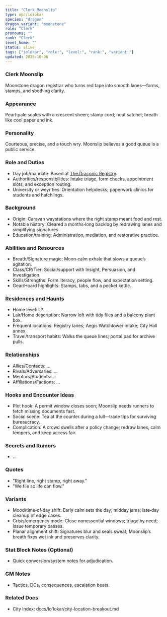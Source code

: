 ```yaml
---
title: "Clerk Moonslip"
type: npc/iolokar
species: "dragon"
dragon_variant: "moonstone"
role: "Clerk"
pronouns: ""
rank: "Clerk"
level_home: ""
status: alive
tags: ["iolokar", "role:", "level:", "rank:", "variant:"]
updated: 2025-10-06
---
```

### Clerk Moonslip

Moonstone dragon registrar who turns red tape into smooth lanes—forms, stamps, and soothing clarity.

### Appearance

Pearl‑pale scales with a crescent sheen; stamp cord; neat satchel; breath like cool paper and ink.

### Personality

Courteous, precise, and a touch wry. Moonslip believes a good queue is a public service.

### Role and Duties

- Day job/mandate: Based at [The Draconic Registry](docs/Io'lokar/Locations/the-draconic-registry.md).
- Authorities/responsibilities: Intake triage, form checks, appointment slots, and exception routing.
- University or weyr ties: Orientation helpdesks; paperwork clinics for students and hatchlings.

### Background

- Origin: Caravan waystations where the right stamp meant food and rest.
- Notable history: Cleared a months‑long backlog by redrawing lanes and simplifying signatures.
- Education/training: Administration, mediation, and restorative practice.

### Abilities and Resources

- Breath/Signature magic: Moon‑calm exhale that slows a queue’s agitation.
- Class/CR/Tier: Social/support with Insight, Persuasion, and Investigation.
- Skills/Strengths: Form literacy, people flow, and expectation setting.
- Gear/Hoard highlights: Stamps, tabs, and a pocket kettle.

### Residences and Haunts

- Home level: L?
- Lair/Home description: Narrow loft with tidy files and a balcony plant box.
- Frequent locations: Registry lanes; Aegis Watchtower intake; City Hall annex.
- Travel/transport habits: Walks the queue lines; portal pad for archive pulls.

### Relationships

- Allies/Contacts: ...
- Rivals/Adversaries: ...
- Mentors/Students: ...
- Affiliations/Factions: ...

### Hooks and Encounter Ideas

- Plot hook: A permit window closes soon; Moonslip needs runners to fetch missing documents fast.
- Social scene: Tea at the counter during a lull—trade tips for surviving bureaucracy.
- Complication: A crowd swells after a policy change; redraw lanes, calm tempers, and keep access fair.

### Secrets and Rumors

- ...

### Quotes

- "Right line, right stamp, right away."
- "We file so life can flow."

### Variants

- Mood/time‑of‑day shift: Early calm sets the day; midday jams; late‑day cleanup of edge cases.
- Crisis/emergency mode: Close nonessential windows; triage by need; issue temporary passes.
- Planar alignment shift: Signatures blur and seals sweat; Moonslip’s breath fixes wet ink and preserves clarity.

### Stat Block Notes (Optional)

- Quick conversion/system notes for adjudication.

### GM Notes

- Tactics, DCs, consequences, escalation beats.

### Related Docs

- City Index: docs/Io'lokar/city-location-breakout.md
